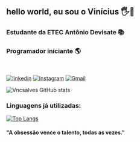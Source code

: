 ## hello world, eu sou o Vinícius 🖐️🖖 
### Estudante da ETEC Antônio Devisate 📚 
### Programador iníciante 🌎 
<br>

[![linkedin](https://img.shields.io/badge/LinkedIn-0077B5?style=for-the-badge&logo=linkedin&logoColor=white)](https://www.linkedin.com/in/vinicius-alves-b169b8268/)
[![Instagram](https://img.shields.io/badge/Instagram-E4405F?style=for-the-badge&logo=instagram&logoColor=white)](https://www.instagram.com/vncs_as/?next=%2F)
[![Gmail](https://img.shields.io/badge/Gmail-D14836?style=for-the-badge&logo=gmail&logoColor=white)](Vncsalves@Gmail.com.br)


![Vncsalves GitHub stats](https://github-readme-stats.vercel.app/api?username=Vncsalves&show_icons=true&theme=radical)
### Linguagens já utilizadas:
[![Top Langs](https://github-readme-stats.vercel.app/api/top-langs/?username=Vncsalves&hide_progress=true=icons=true&theme=radical)](https://github.com/Vncsalves/github-readme-stats)

#### "A obsessão vence o talento, todas as vezes."
